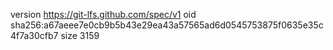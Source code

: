 version https://git-lfs.github.com/spec/v1
oid sha256:a67aeee7e0cb9b5b43e29ea43a57565ad6d0545753875f0635e35c4f7a30cfb7
size 3159
